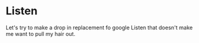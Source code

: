 Listen
======

Let's try to make a drop in replacement fo google Listen that doesn't make me want to pull my hair out.